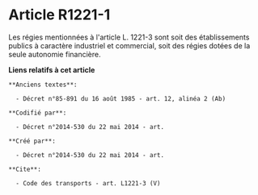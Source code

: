 # Article R1221-1

Les régies mentionnées à l'article L. 1221-3 sont soit des établissements publics à caractère industriel et commercial, soit
des régies dotées de la seule autonomie financière.

**Liens relatifs à cet article**

	**Anciens textes**:

	  - Décret n°85-891 du 16 août 1985 - art. 12, alinéa 2 (Ab)

	**Codifié par**:

	  - Décret n°2014-530 du 22 mai 2014 - art.

	**Créé par**:

	  - Décret n°2014-530 du 22 mai 2014 - art.

	**Cite**:

	  - Code des transports - art. L1221-3 (V)

